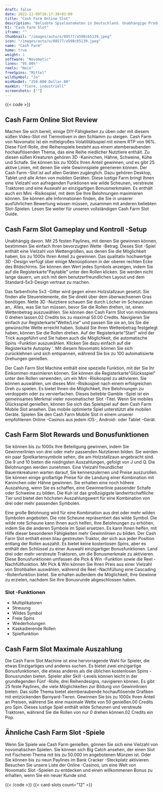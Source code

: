 ```yaml
---
draft: false
date: 2022-11-09T16:17:38+03:00
title: "Cash Farm Online Slot"
description: "Beliebte Spielautomaten in Deutschland. Unabhängige Produktbewertungen und exklusive Anmeldeangebote. Jetzt spielen!"
h1: "Cash Farm Slot"
iframe: ""
thumbnail: "/images/auto/o/88577/a598c65139.jpeg"
icon: "/images/auto/o/88577/a598c65139.jpeg"
name: "Cash Farm"
home: true
weight: 1
software: "Novomatic"
lines: "95.00%"
reels: "Nein"
freeSpins: "Mittel"
wildSymbol: "Ja"
minMaxBet: "250.000 Dollar.00"
maxWin: "Tiere, industriell"
screenshots: [""]
---
```


{{< code >}}<h2> Cash Farm Online Slot Review</h2><p>Machen Sie sich bereit, einige DIY-Fähigkeiten zu üben oder mit diesem süßen Video-Slot mit Tiermotiven in den Schlamm zu steigen. Cash Farm von Novomatic ist ein mittelgroßes Volatilitätsspiel mit einem RTP von 96%. Diese Fünf-Rolle, drei Reihenspiele besteht aus einem atemberaubenden hochauflösenden Thema, das eine Reihe niedlicher Nutztiere enthält. Zu diesen süßen Kreaturen gehören 3D -Kaninchen, Hähne, Schweine, Kühe und Schafe. Sie können bis zu 1000x Ihren Anteil gewinnen, und es gibt 25 aktive Linien, mit denen Sie viele Gewinnspiele generieren können. Der Cash Farm -Slot ist auf allen Geräten zugänglich. Dazu gehören Desktop, Tablet und alle Arten von mobilen Geräten. Diese lustige Farm bringt Ihnen eine Vielzahl von aufregenden Funktionen wie wilde Scheunen, verstreute Traktoren und eine Auswahl an einzigartigen Bonusmerkmalen. Es enthält auch ein Mini -Risikospiel, mit dem Sie Ihre Belohnungen maximieren können. Sie können alle Informationen finden, die Sie in unserer ausführlichen Bewertung wissen müssen, zusammen mit anderen beliebten Slot-Spielen. Lesen Sie weiter für unseren vollständigen Cash Farm Slot Guide.</p><h2> Cash Farm Slot Gameplay und Kontroll -Setup</h2><p>Unabhängig davon. Mit 25 festen Paylines, mit denen Sie gewinnen können, bestimmen Sie einfach Ihren bevorzugten Wette -Betrag. Dieses Slot -Spiel enthält eine Vielzahl von Wettengrößen, aus denen Sie die Möglichkeit haben, bis zu 1000x Ihren Anteil zu gewinnen. Das qualitativ hochwertige 3D -Design verfügt über einige Menüoptionen in der oberen rechten Ecke des Bildschirms. Sie können den Wert jedes Symbols anzeigen, indem Sie auf die Registerkarte"Paytable" unter den Rollen klicken. Sie werden nicht lange dauern, um sich mit dem benutzerfreundlichen Layout und dem Standard-5x3-Design vertraut zu machen.</p><p>Das farbenfrohe 5x3 -Gitter wird gegen einen Holzstallzaun gesetzt. Sie finden alle Steuerelemente, die Sie direkt über dem überwachsenen Gras benötigen. Nette 3D -Nutztiere schauen Sie durch Löcher im Scheunzaun an,. Alles, was Sie tun müssen, bevor Sie die Rollen drehen, ist, einen Wettenbetrag auszuwählen. Sie können den Cash Farm Slot von mindestens 0 drehen lassen.02 Credits bis zu maximal 50.00 Credits. Navigieren Sie einfach zur Registerkarte"Wette/Line" und passen Sie sie an, bis Sie die gewünschte Wette erreicht haben. Sobald Sie Ihren Wettenbetrag festgelegt haben, können Sie die Rollen drehen. Auf der Registerkarte"Start" wird der Trick ausgeführt und Sie haben auch die Möglichkeit, die automatische Spins -Funktion auszuwählen. Klicken Sie dazu einfach auf die Registerkarte Autoplay '. Mit diesem Novomatic können Sie sich zurücklehnen und sich entspannen, während Sie bis zu 100 automatisierte Drehungen genießen.</p><p>Der Cash Farm Slot Machine enthält eine spezielle Funktion, mit der Sie Ihr Einkommen maximieren können. Sie können die Registerkarte"Glücksspiel" unter den Rollen verwenden, um ein Mini -Risikospiel zu aktivieren. Sie können auswählen, um dieses Mini -Risikospiel nach einem erfolgreichen Dreh zu spielen. Es bietet Ihnen die Möglichkeit, Ihre Belohnungen zu verdoppeln oder zu vervierfachen. Dieses beliebte Gamble -Spiel ist ein gemeinsames Merkmal vieler novomatischer Slot -Titel. Wenn Sie mobiles Glücksspiel genießen, können Sie sich das Spielspiel auf dem Cash Farm Mobile Slot ansehen. Das mobile optimierte Spiel unterstützt alle mobilen Geräte. Spielen Sie den Cash Farm Mobile Slot in einem unserer empfohlenen Online -Casinos aus jedem iOS-, Android- oder Tablet -Gerät.</p><h2> Cash Farm Slot Rewards und Bonusfunktionen</h2><p>Sie können bis zu 1000x Ihre Beteiligung gewinnen, indem Sie Gewinnerlinien von drei oder mehr passenden Nutztieren bilden. Sie werden ein paar Spielkartensymbole sehen, die am Holzstallzaun angebracht sind. Die 9 und 10 bieten die niedrigsten Auszahlungen, gefolgt von J und Q. Die Belohnungen werden zunehmen. Eine Vielzahl freundlicher Bauernkreaturen warten darauf, Sie kennenzulernen und Preise auszurollen. Sie können einige großartige Preise für die Landung einer Kombination mit Kaninchen oder Hähne gewinnen. Sie erhalten eine noch höhere Auszahlung, wenn Sie es schaffen, eine Gewinnerlinie passender Schafe oder Schweine zu bilden. Die Kuh ist das großzügigste landwirtschaftliche Tier und bietet den höchsten Auszahlungswert für eine Kombination von drei oder mehr passenden Symbolen.</p><p>Eine große Belohnung wird für eine Kombination aus drei oder mehr wilden Symbolen angeboten. Die rote Scheune repräsentiert das wilde Symbol. Die wilde rote Scheune kann Ihnen auch helfen, Ihre Belohnungen zu erhöhen, indem Sie die anderen Symbole im Spiel ersetzen. Es kann Ihnen helfen, mit Hilfe dieser besonderen Fähigkeiten mehr Gewinnlinien zu bilden. Der Cash Farm Slot enthält einen blau gestreuten Traktor, der sich aus jeder Position entlang der Rollen auszahlt. Es bietet keine kostenlosen Spins, aber es enthält den Schlüssel zu einer Auswahl einzigartiger Bonusfunktionen. Land drei oder mehr verstreute Traktoren, um die Bonusmerkmale zu aktivieren. Diese Bonusfunktionen umfassen die Pick & Win -Funktion sowie die Reel -Nachfüllfunktion. Mit Pick & Win können Sie Ihren Preis aus einer Vielzahl von Strohballen auswählen, während die Reel -Nachfüllung eine Cascading -Rollenfunktion bietet. Sie erhalten außerdem die Möglichkeit, Ihre Gewinne zu erzielen, nachdem Sie Ihre Bonusrunde abgeschlossen haben.</p><h3>
Slot -Funktionen</h3><ul>
<li></span>
Multiplikatoren</li>
<li></span>
Streuung</li>
<li></span>
Wildes Symbol</li>
<li></span>
Freie Spins</li>
<li></span>
Wiederholungen</li>
<li></span>
Kaskadierende Rollen</li>
<li></span>
Spielfunktion</li></ul><h2> Cash Farm Slot Maximale Auszahlung</h2><p>Die Cash Farm Slot Machine ist eine hervorragende Wahl für Spieler, die etwas Einzigartiges und anderes suchen. Es bietet zwei einzigartige Bonusfunktionen, die etwas anderes als die üblichen kostenlosen Spins -Bonusrunden bieten. Spieler aller Skill -Levels können leicht in der grundlegenden Fünf -Rolle, drei Reihendesigns, navigieren können. Es gibt 25 feste Paylines, die viele Möglichkeiten zur Bildung von Gewinnlinien bieten. Das süße Thema bietet atemberaubende hochauflösende Grafiken mit entzückenden Barnyard-Tieren. Gewinnen Sie bis zu 1000x Ihren Anteil an Preisen, während Sie eine maximale Wette von 50 genießen.00 Credits pro Spin. Dieses lustige Spiel enthält wilde Scheunen und verstreute Traktoren, während Sie die Rollen von nur 0 drehen können.02 Credits ein Pop.</p><h2> Ähnliche Cash Farm Slot -Spiele</h2><p>Wenn Sie Spiele wie Cash Farm genießen, gönnen Sie sich eine Vielzahl von novomatischen Spielen. Sie können sich Big Catch ansehen, der einen Slot mit Fischerei-Thema mit bis zu 50.000 im angebotenen Münzen ist. Oder Sie können bis zu neun Paylines im Bank Cracker -Steckplatz aktivieren. Besuchen Sie unsere Liste der Online -Casinos, um eine Welt von Novomatic Slot -Spielen zu entdecken und einen willkommenen Bonus zu erhalten, wenn Sie ein neuer Kunde sind.</p>{{< /code >}}
 {{< card-slots count="12" >}}
